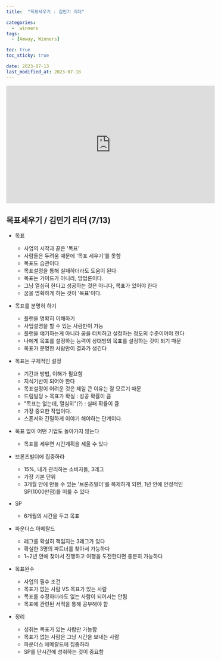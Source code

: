 ```yaml
---
title:  "목표세우기 : 김민기 리더" 

categories:
  -  winners
tags:
  - [Amway, Winners]

toc: true
toc_sticky: true

date: 2023-07-13
last_modified_at: 2023-07-18
---
```




<iframe width="560" height="315" src="https://www.youtube.com/embed/Ls1QmUNdZVo" title="YouTube video player" frameborder="0" allow="accelerometer; autoplay; clipboard-write; encrypted-media; gyroscope; picture-in-picture; web-share" allowfullscreen></iframe>


## 목표세우기 / 김민기 리더 (7/13)

+ 목표
  - 사업의 시작과 끝은 '목표'
  - 사람들은 두려움 때문에 '목표 세우기'를 못함
  - 목표도 습관이다
  - 목표설정을 통해 실패하더라도 도움이 된다
  - 목표는 가이드가 아니라, 방법론이다.
  - 그냥 열심히 한다고 성공하는 것은 아니다, 목표가 있어야 한다
  - 꿈을 명확하게 하는 것이 '목표'이다.

+ 목표를 분명히 하기
  - 플랜을 명확히 이해하기
  - 사업설명을 할 수 있는 사람만이 가능
  - 플랜을 얘기하는게 아니라 꿈을 터치하고 설정하는 정도의 수준이어야 한다
  - 나에게 목표를 설정하는 능력이 상대방의 목표를 설정하는 것이 되기 때문
  - 목표가 분명한 사람만이 결과가 생긴다

+ 목표는 구체적인 설정
  - 기간과 방법, 이해가 필요함
  - 지식기반이 되어야 한다
  - 목표설정이 어려운 것은 제일 큰 이유는 잘 모르기 때문
  - 드림빌딩 > 목표가 확실 : 성공 확률이 큼
  - "목표는 없는데, 열심히"(?) : 실패 확률이 큼
  - 가장 중요한 작업이다.
  - 스폰서와 긴밀하게 이야기 해야하는 단계이다.

+ 목표 없이 어떤 기업도 돌아가지 않는다
  - 목표를 세우면 시간계획을 세울 수 있다

+ 브론즈빌더에 집중하라
  - 15%, 내가 관리하는 소비자들, 3레그
  - 가장 기본 단위
  - 3개월 안에 만들 수 있는 '브론즈빌더'를 복제하게 되면, 1년 안에 안정적인 SP(1000만점)를 이룰 수 있다

+ SP
  - 6개월의 시간을 두고 목표

+ 파운더스 아메랄드
  - 레그를 확실히 책임지는 3레그가 있다
  - 확실한 3명의 파트너를 찾아서 가능하다
  - 1~2년 안에 찾아서 진행하고 여행을 도전한다면 충분히 가능하다

+ 목표완수
  - 사업의 필수 조건
  - 목표가 없는 사람 VS 목표가 있는 사람
  - 목표를 수정하더라도 없는 사람이 되어서는 안됨
  - 목표에 관련된 서적을 통해 공부해야 함

+ 정리
  - 성취는 목표가 있는 사람만 가능함
  - 목표가 없는 사람은 그냥 시간을 보내는 사람
  - 파운더스 에메랄드에 집중하라
  - SP를 단시간에 성취하는 것이 중요함
